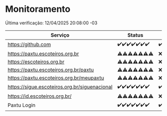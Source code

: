 # Monitoramento

Última verificação: 12/04/2025 20:08:00 -03

|Serviço|Status|Últimas 24h|
|---|---|---|
|https://github.com|<span title="2025-04-05: OK=23">✔️</span><span title="2025-04-06: OK=23">✔️</span><span title="2025-04-07: OK=23">✔️</span><span title="2025-04-08: OK=23">✔️</span><span title="2025-04-09: OK=23">✔️</span><span title="2025-04-10: OK=23">✔️</span><span title="2025-04-11: OK=22">✔️</span>|<span title="11/04/2025 20:08:00 -03 : 200">✔️</span><span title="11/04/2025 21:43:00 -03 : 200">✔️</span><span title="11/04/2025 23:17:00 -03 : 200">✔️</span><span title="12/04/2025 00:23:00 -03 : 200">✔️</span><span title="12/04/2025 01:10:00 -03 : 200">✔️</span><span title="12/04/2025 02:08:00 -03 : 200">✔️</span><span title="12/04/2025 03:11:00 -03 : 200">✔️</span><span title="12/04/2025 04:08:00 -03 : 200">✔️</span><span title="12/04/2025 05:10:00 -03 : 200">✔️</span><span title="12/04/2025 06:08:00 -03 : 200">✔️</span><span title="12/04/2025 07:07:00 -03 : 200">✔️</span><span title="12/04/2025 08:06:00 -03 : 200">✔️</span><span title="12/04/2025 09:14:00 -03 : 200">✔️</span><span title="12/04/2025 10:14:00 -03 : 200">✔️</span><span title="12/04/2025 11:07:00 -03 : 200">✔️</span><span title="12/04/2025 12:07:00 -03 : 200">✔️</span><span title="12/04/2025 13:09:00 -03 : 200">✔️</span><span title="12/04/2025 14:07:00 -03 : 200">✔️</span><span title="12/04/2025 15:11:00 -03 : 200">✔️</span><span title="12/04/2025 16:06:00 -03 : 200">✔️</span><span title="12/04/2025 17:08:00 -03 : 200">✔️</span><span title="12/04/2025 18:07:00 -03 : 200">✔️</span><span title="12/04/2025 19:07:00 -03 : 200">✔️</span><span title="12/04/2025 20:08:00 -03 : 200">✔️</span>|
|https://paxtu.escoteiros.org.br|<span title="2025-04-05: OK=12, Falhas=11">⚠️</span><span title="2025-04-06: OK=11, Falhas=12">⚠️</span><span title="2025-04-07: OK=13, Falhas=10">⚠️</span><span title="2025-04-08: OK=13, Falhas=10">⚠️</span><span title="2025-04-09: OK=15, Falhas=8">⚠️</span><span title="2025-04-10: OK=19, Falhas=4">⚠️</span><span title="2025-04-11: OK=17, Falhas=5">⚠️</span>|<span title="11/04/2025 20:08:00 -03 : 403">❌</span><span title="11/04/2025 21:43:00 -03 : 403">❌</span><span title="11/04/2025 23:17:00 -03 : 403">❌</span><span title="12/04/2025 00:23:00 -03 : 403">❌</span><span title="12/04/2025 01:10:00 -03 : 403">❌</span><span title="12/04/2025 02:08:00 -03 : 403">❌</span><span title="12/04/2025 03:11:00 -03 : 403">❌</span><span title="12/04/2025 04:08:00 -03 : 403">❌</span><span title="12/04/2025 05:10:00 -03 : 403">❌</span><span title="12/04/2025 06:08:00 -03 : 403">❌</span><span title="12/04/2025 07:07:00 -03 : 403">❌</span><span title="12/04/2025 08:06:00 -03 : 403">❌</span><span title="12/04/2025 09:14:00 -03 : 403">❌</span><span title="12/04/2025 10:14:00 -03 : 403">❌</span><span title="12/04/2025 11:07:00 -03 : 403">❌</span><span title="12/04/2025 12:07:00 -03 : 403">❌</span><span title="12/04/2025 13:09:00 -03 : 403">❌</span><span title="12/04/2025 14:07:00 -03 : 403">❌</span><span title="12/04/2025 15:11:00 -03 : 403">❌</span><span title="12/04/2025 16:06:00 -03 : 403">❌</span><span title="12/04/2025 17:08:00 -03 : 403">❌</span><span title="12/04/2025 18:07:00 -03 : 403">❌</span><span title="12/04/2025 19:07:00 -03 : 403">❌</span><span title="12/04/2025 20:08:00 -03 : 403">❌</span>|
|https://escoteiros.org.br|<span title="2025-04-05: OK=1, Falhas=22">⚠️</span><span title="2025-04-06: OK=1, Falhas=22">⚠️</span><span title="2025-04-07: OK=1, Falhas=22">⚠️</span><span title="2025-04-08: OK=4, Falhas=19">⚠️</span><span title="2025-04-09: OK=6, Falhas=17">⚠️</span><span title="2025-04-10: OK=15, Falhas=8">⚠️</span><span title="2025-04-11: OK=17, Falhas=5">⚠️</span>|<span title="11/04/2025 20:08:00 -03 : 403">❌</span><span title="11/04/2025 21:43:00 -03 : 403">❌</span><span title="11/04/2025 23:17:00 -03 : 403">❌</span><span title="12/04/2025 00:23:00 -03 : 403">❌</span><span title="12/04/2025 01:10:00 -03 : 403">❌</span><span title="12/04/2025 02:08:00 -03 : 403">❌</span><span title="12/04/2025 03:11:00 -03 : 403">❌</span><span title="12/04/2025 04:08:00 -03 : 403">❌</span><span title="12/04/2025 05:10:00 -03 : 403">❌</span><span title="12/04/2025 06:08:00 -03 : 403">❌</span><span title="12/04/2025 07:07:00 -03 : 403">❌</span><span title="12/04/2025 08:06:00 -03 : 403">❌</span><span title="12/04/2025 09:14:00 -03 : 403">❌</span><span title="12/04/2025 10:14:00 -03 : 403">❌</span><span title="12/04/2025 11:07:00 -03 : 403">❌</span><span title="12/04/2025 12:07:00 -03 : 403">❌</span><span title="12/04/2025 13:09:00 -03 : 403">❌</span><span title="12/04/2025 14:07:00 -03 : 403">❌</span><span title="12/04/2025 15:11:00 -03 : 403">❌</span><span title="12/04/2025 16:06:00 -03 : 403">❌</span><span title="12/04/2025 17:08:00 -03 : 403">❌</span><span title="12/04/2025 18:07:00 -03 : 403">❌</span><span title="12/04/2025 19:07:00 -03 : 403">❌</span><span title="12/04/2025 20:08:00 -03 : 403">❌</span>|
|https://paxtu.escoteiros.org.br/paxtu|<span title="2025-04-05: OK=4, Falhas=19">⚠️</span><span title="2025-04-06: OK=3, Falhas=20">⚠️</span><span title="2025-04-07: OK=7, Falhas=16">⚠️</span><span title="2025-04-08: OK=6, Falhas=17">⚠️</span><span title="2025-04-09: OK=6, Falhas=17">⚠️</span><span title="2025-04-10: OK=18, Falhas=5">⚠️</span><span title="2025-04-11: OK=18, Falhas=4">⚠️</span>|<span title="11/04/2025 20:08:00 -03 : 403">❌</span><span title="11/04/2025 21:43:00 -03 : 403">❌</span><span title="11/04/2025 23:17:00 -03 : 403">❌</span><span title="12/04/2025 00:23:00 -03 : 403">❌</span><span title="12/04/2025 01:10:00 -03 : 403">❌</span><span title="12/04/2025 02:08:00 -03 : 403">❌</span><span title="12/04/2025 03:11:00 -03 : 403">❌</span><span title="12/04/2025 04:08:00 -03 : 403">❌</span><span title="12/04/2025 05:10:00 -03 : 403">❌</span><span title="12/04/2025 06:08:00 -03 : 403">❌</span><span title="12/04/2025 07:07:00 -03 : 403">❌</span><span title="12/04/2025 08:06:00 -03 : 403">❌</span><span title="12/04/2025 09:14:00 -03 : 403">❌</span><span title="12/04/2025 10:14:00 -03 : 403">❌</span><span title="12/04/2025 11:07:00 -03 : 403">❌</span><span title="12/04/2025 12:07:00 -03 : 403">❌</span><span title="12/04/2025 13:09:00 -03 : 403">❌</span><span title="12/04/2025 14:07:00 -03 : 403">❌</span><span title="12/04/2025 15:11:00 -03 : 403">❌</span><span title="12/04/2025 16:06:00 -03 : 403">❌</span><span title="12/04/2025 17:09:00 -03 : 403">❌</span><span title="12/04/2025 18:07:00 -03 : 403">❌</span><span title="12/04/2025 19:07:00 -03 : 403">❌</span><span title="12/04/2025 20:08:00 -03 : 403">❌</span>|
|https://paxtu.escoteiros.org.br/meupaxtu|<span title="2025-04-05: OK=7, Falhas=16">⚠️</span><span title="2025-04-06: OK=4, Falhas=19">⚠️</span><span title="2025-04-07: OK=11, Falhas=12">⚠️</span><span title="2025-04-08: OK=9, Falhas=14">⚠️</span><span title="2025-04-09: OK=7, Falhas=16">⚠️</span><span title="2025-04-10: OK=15, Falhas=8">⚠️</span><span title="2025-04-11: OK=17, Falhas=5">⚠️</span>|<span title="11/04/2025 20:08:00 -03 : 403">❌</span><span title="11/04/2025 21:43:00 -03 : 403">❌</span><span title="11/04/2025 23:17:00 -03 : 403">❌</span><span title="12/04/2025 00:23:00 -03 : 403">❌</span><span title="12/04/2025 01:10:00 -03 : 403">❌</span><span title="12/04/2025 02:08:00 -03 : 403">❌</span><span title="12/04/2025 03:11:00 -03 : 403">❌</span><span title="12/04/2025 04:08:00 -03 : 403">❌</span><span title="12/04/2025 05:10:00 -03 : 403">❌</span><span title="12/04/2025 06:08:00 -03 : 403">❌</span><span title="12/04/2025 07:07:00 -03 : 403">❌</span><span title="12/04/2025 08:06:00 -03 : 403">❌</span><span title="12/04/2025 09:14:00 -03 : 403">❌</span><span title="12/04/2025 10:14:00 -03 : 403">❌</span><span title="12/04/2025 11:07:00 -03 : 403">❌</span><span title="12/04/2025 12:07:00 -03 : 403">❌</span><span title="12/04/2025 13:09:00 -03 : 403">❌</span><span title="12/04/2025 14:07:00 -03 : 403">❌</span><span title="12/04/2025 15:11:00 -03 : 403">❌</span><span title="12/04/2025 16:06:00 -03 : 403">❌</span><span title="12/04/2025 17:09:00 -03 : 403">❌</span><span title="12/04/2025 18:07:00 -03 : 403">❌</span><span title="12/04/2025 19:07:00 -03 : 403">❌</span><span title="12/04/2025 20:08:00 -03 : 403">❌</span>|
|https://sigue.escoteiros.org.br/siguenacional|<span title="2025-04-05: OK=23">✔️</span><span title="2025-04-06: OK=23">✔️</span><span title="2025-04-07: OK=23">✔️</span><span title="2025-04-08: OK=23">✔️</span><span title="2025-04-09: OK=23">✔️</span><span title="2025-04-10: OK=23">✔️</span><span title="2025-04-11: OK=22">✔️</span>|<span title="11/04/2025 20:08:00 -03 : 200">✔️</span><span title="11/04/2025 21:43:00 -03 : 200">✔️</span><span title="11/04/2025 23:17:00 -03 : 200">✔️</span><span title="12/04/2025 00:23:00 -03 : 200">✔️</span><span title="12/04/2025 01:10:00 -03 : 200">✔️</span><span title="12/04/2025 02:08:00 -03 : 200">✔️</span><span title="12/04/2025 03:11:00 -03 : 200">✔️</span><span title="12/04/2025 04:08:00 -03 : 200">✔️</span><span title="12/04/2025 05:10:00 -03 : 200">✔️</span><span title="12/04/2025 06:08:00 -03 : 200">✔️</span><span title="12/04/2025 07:07:00 -03 : 200">✔️</span><span title="12/04/2025 08:06:00 -03 : 200">✔️</span><span title="12/04/2025 09:14:00 -03 : 200">✔️</span><span title="12/04/2025 10:14:00 -03 : 200">✔️</span><span title="12/04/2025 11:07:00 -03 : 200">✔️</span><span title="12/04/2025 12:07:00 -03 : 200">✔️</span><span title="12/04/2025 13:09:00 -03 : 200">✔️</span><span title="12/04/2025 14:07:00 -03 : 200">✔️</span><span title="12/04/2025 15:11:00 -03 : 200">✔️</span><span title="12/04/2025 16:06:00 -03 : 200">✔️</span><span title="12/04/2025 17:09:00 -03 : 200">✔️</span><span title="12/04/2025 18:07:00 -03 : 200">✔️</span><span title="12/04/2025 19:07:00 -03 : 200">✔️</span><span title="12/04/2025 20:08:00 -03 : 200">✔️</span>|
|https://id.escoteiros.org.br/|<span title="2025-04-05: OK=13, Falhas=10">⚠️</span><span title="2025-04-06: OK=11, Falhas=12">⚠️</span><span title="2025-04-07: OK=12, Falhas=11">⚠️</span><span title="2025-04-08: OK=15, Falhas=8">⚠️</span><span title="2025-04-09: OK=11, Falhas=12">⚠️</span><span title="2025-04-10: OK=18, Falhas=5">⚠️</span><span title="2025-04-11: OK=18, Falhas=4">⚠️</span>|<span title="11/04/2025 20:08:00 -03 : 403">❌</span><span title="11/04/2025 21:43:00 -03 : 403">❌</span><span title="11/04/2025 23:17:00 -03 : 403">❌</span><span title="12/04/2025 00:23:00 -03 : 403">❌</span><span title="12/04/2025 01:10:00 -03 : 403">❌</span><span title="12/04/2025 02:08:00 -03 : 403">❌</span><span title="12/04/2025 03:11:00 -03 : 403">❌</span><span title="12/04/2025 04:08:00 -03 : 403">❌</span><span title="12/04/2025 05:10:00 -03 : 403">❌</span><span title="12/04/2025 06:08:00 -03 : 403">❌</span><span title="12/04/2025 07:07:00 -03 : 403">❌</span><span title="12/04/2025 08:06:00 -03 : 403">❌</span><span title="12/04/2025 09:14:00 -03 : 403">❌</span><span title="12/04/2025 10:14:00 -03 : 403">❌</span><span title="12/04/2025 11:07:00 -03 : 403">❌</span><span title="12/04/2025 12:07:00 -03 : 403">❌</span><span title="12/04/2025 13:09:00 -03 : 403">❌</span><span title="12/04/2025 14:07:00 -03 : 403">❌</span><span title="12/04/2025 15:11:00 -03 : 403">❌</span><span title="12/04/2025 16:06:00 -03 : 403">❌</span><span title="12/04/2025 17:09:00 -03 : 403">❌</span><span title="12/04/2025 18:07:00 -03 : 403">❌</span><span title="12/04/2025 19:07:00 -03 : 403">❌</span><span title="12/04/2025 20:08:00 -03 : 403">❌</span>|
|Paxtu Login|<span title="2025-04-05: OK=23">✔️</span><span title="2025-04-06: OK=23">✔️</span><span title="2025-04-07: OK=23">✔️</span><span title="2025-04-08: OK=23">✔️</span><span title="2025-04-09: OK=23">✔️</span><span title="2025-04-10: OK=23">✔️</span><span title="2025-04-11: OK=22">✔️</span>|<span title="11/04/2025 20:08:00 -03 : 200">✔️</span><span title="11/04/2025 21:43:00 -03 : 200">✔️</span><span title="11/04/2025 23:17:00 -03 : 200">✔️</span><span title="12/04/2025 00:23:00 -03 : 200">✔️</span><span title="12/04/2025 01:10:00 -03 : 200">✔️</span><span title="12/04/2025 02:08:00 -03 : 200">✔️</span><span title="12/04/2025 03:11:00 -03 : 200">✔️</span><span title="12/04/2025 04:08:00 -03 : 200">✔️</span><span title="12/04/2025 05:10:00 -03 : 200">✔️</span><span title="12/04/2025 06:08:00 -03 : 200">✔️</span><span title="12/04/2025 07:07:00 -03 : 200">✔️</span><span title="12/04/2025 08:06:00 -03 : 200">✔️</span><span title="12/04/2025 09:14:00 -03 : 200">✔️</span><span title="12/04/2025 10:14:00 -03 : 200">✔️</span><span title="12/04/2025 11:07:00 -03 : 200">✔️</span><span title="12/04/2025 12:07:00 -03 : 200">✔️</span><span title="12/04/2025 13:09:00 -03 : 200">✔️</span><span title="12/04/2025 14:07:00 -03 : 200">✔️</span><span title="12/04/2025 15:11:00 -03 : 200">✔️</span><span title="12/04/2025 16:06:00 -03 : 200">✔️</span><span title="12/04/2025 17:09:00 -03 : 200">✔️</span><span title="12/04/2025 18:07:00 -03 : 200">✔️</span><span title="12/04/2025 19:07:00 -03 : 200">✔️</span><span title="12/04/2025 20:08:00 -03 : 200">✔️</span>|
